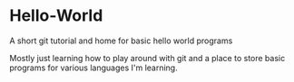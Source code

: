 # Hello-World
A short git tutorial and home for basic hello world programs

Mostly just learning how to play around with git and a place to store basic programs for various languages I'm learning. 

